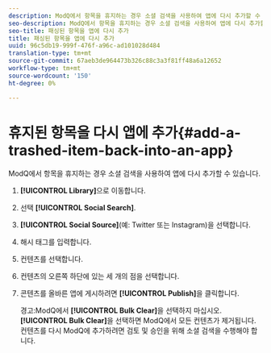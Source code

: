 ```yaml
---
description: ModQ에서 항목을 휴지하는 경우 소셜 검색을 사용하여 앱에 다시 추가할 수 있습니다.
seo-description: ModQ에서 항목을 휴지하는 경우 소셜 검색을 사용하여 앱에 다시 추가할 수 있습니다.
seo-title: 패싱된 항목을 앱에 다시 추가
title: 패싱된 항목을 앱에 다시 추가
uuid: 96c5db19-999f-476f-a96c-ad101028d484
translation-type: tm+mt
source-git-commit: 67aeb3de964473b326c88c3a3f81ff48a6a12652
workflow-type: tm+mt
source-wordcount: '150'
ht-degree: 0%

---
```



# 휴지된 항목을 다시 앱에 추가{#add-a-trashed-item-back-into-an-app}

ModQ에서 항목을 휴지하는 경우 소셜 검색을 사용하여 앱에 다시 추가할 수 있습니다.

1. **[!UICONTROL Library]**&#x200B;으로 이동합니다.
1. 선택 **[!UICONTROL Social Search]**.
1. **[!UICONTROL Social Source]**(예: Twitter 또는 Instagram)을 선택합니다.
1. 해시 태그를 입력합니다.
1. 컨텐츠를 선택합니다.
1. 컨텐츠의 오른쪽 하단에 있는 세 개의 점을 선택합니다.
1. 콘텐츠를 올바른 앱에 게시하려면 **[!UICONTROL Publish]**&#x200B;을 클릭합니다.

   경고:ModQ에서 **[!UICONTROL Bulk Clear]**&#x200B;을 선택하지 마십시오. **[!UICONTROL Bulk Clear]**&#x200B;을 선택하면 ModQ에서 모든 컨텐츠가 제거됩니다. 컨텐츠를 다시 ModQ에 추가하려면 검토 및 승인을 위해 소셜 검색을 수행해야 합니다.
